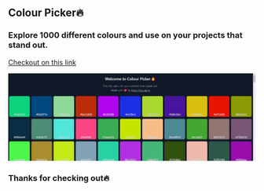 ## Colour Picker🔥

### Explore 1000 different colours and use on your projects that stand out.

[Checkout on this link](https://colorpicker.nirajchaurasiya.com)

![color_picker_image](./Screenshot%202023-11-18%20174231.png)

### Thanks for checking out🔥
